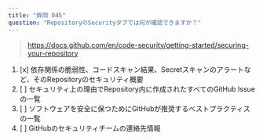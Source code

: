 ```yaml
---
title: "質問 045"
question: "RepositoryのSecurityタブでは何が確認できますか？"
---
```



> https://docs.github.com/en/code-security/getting-started/securing-your-repository
1. [x] 依存関係の脆弱性、コードスキャン結果、Secretスキャンのアラートなど、そのRepositoryのセキュリティ概要
1. [ ] セキュリティ上の理由でRepository内に作成されたすべてのGitHub Issueの一覧
1. [ ] ソフトウェアを安全に保つためにGitHubが推奨するベストプラクティスの一覧
1. [ ] GitHubのセキュリティチームの連絡先情報